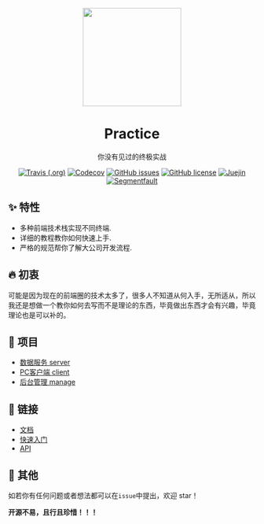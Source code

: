 <p align="center">
  <a href="https://docs.mintsweet.cn">
    <img width="200" src="https://github.com/mintsweet/practice/raw/master/docs/_media/logo.svg" />
  </a>
</p>

<h1 align="center">Practice</h1>

<div align="center">

你没有见过的终极实战

[![Travis (.org)](https://img.shields.io/travis/mintsweet/practice.svg?style=flat-square)](https://github.com/mintsweet/practice)
[![Codecov](https://img.shields.io/codecov/c/github/mintsweet/practice/master.svg?style=flat-square)](https://codecov.io/gh/mintsweet/practice)
[![GitHub issues](https://img.shields.io/github/issues/mintsweet/practice.svg?style=flat-square)](https://github.com/mintsweet/practice/issues)
[![GitHub license](https://img.shields.io/github/license/mintsweet/practice.svg?style=flat-square)](https://github.com/mintsweet/practice/blob/master/LICENSE)
[![Juejin](https://img.shields.io/badge/juejin-@青湛-007fff.svg?style=flat-square)](https://juejin.im/user/5a2f536e6fb9a0451e3fc3a5)
[![Segmentfault](https://img.shields.io/badge/segmentfault-@青湛-009A61.svg?style=flat-square)](https://segmentfault.com/u/qingzhan)

</div>

## ✨ 特性

  - 多种前端技术栈实现不同终端.
  - 详细的教程教你如何快速上手.
  - 严格的规范帮你了解大公司开发流程.

## 🔥 初衷

可能是因为现在的前端圈的技术太多了，很多人不知道从何入手，无所适从，所以我还是想做一个教你如何去写而不是理论的东西，毕竟做出东西才会有兴趣，毕竟理论也是可以补的。


## 🌈 项目

  - [数据服务 server](./packages/server/README.md)
  - [PC客户端 client](./packages/client/README.md)
  - [后台管理 manage](./packages/manage/README.md)

## 🔗 链接

  - [文档](https://docs.mintsweet.cn)
  - [快速入门](https://docs.mintsweet.cn/#/quick_start)
  - [API](https://docs.mintsweet.cn/#/API)

## 🔨 其他

如若你有任何问题或者想法都可以在`issue`中提出，欢迎 star！

**开源不易，且行且珍惜！！！**
